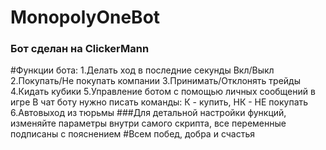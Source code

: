 # MonopolyOneBot
### Бот сделан на ClickerMann
#Функции бота:
1.Делать ход в последние секунды Вкл/Выкл
2.Покупать/Не покупать компании
3.Принимать/Отклонять трейды
4.Кидать кубики
5.Управление ботом с помощью личных сообщений в игре
В чат боту нужно писать команды: К - купить, НК - НЕ покупать
6.Автовыход из тюрьмы
###Для детальной настройки функций, изменяйте параметры внутри самого скрипта, все переменные подписаны с пояснением
#Всем побед, добра и счастья
